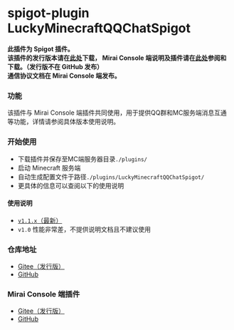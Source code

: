 # spigot-plugin LuckyMinecraftQQChatSpigot

**此插件为 Spigot 插件。**  
**该插件的发行版本请在[此处][Gitee]下载， Mirai Console 端说明及插件请在[此处][Gitee Mirai Console]参阅和下载。（发行版不在 GitHub 发布）**  
**通信协议文档在 Mirai Console 端发布。**

### 功能
该插件与 Mirai Console 端插件共同使用，用于提供QQ群和MC服务端消息互通等功能，详情请参阅具体版本使用说明。

### 开始使用
+ 下载插件并保存至MC端服务器目录`./plugins/`
+ 启动 Minecraft 服务端
+ 自动生成配置文件于路径`./plugins/LuckyMinecraftQQChatSpigot/`
+ 更具体的信息可以查阅以下的使用说明

#### 使用说明
+ [`v1.1.x`（最新）](./docs/1.1.x.md)
+ `v1.0` 性能非常差，不提供说明文档且不建议使用

### 仓库地址
+ [Gitee（发行版）][Gitee]
+ [GitHub][GitHub]

### Mirai Console 端插件
+ [Gitee（发行版）][Gitee Mirai Console]
+ [GitHub][GitHub Mirai Console]

[Gitee]: https://gitee.com/lucky_he/spigot-plugin-lucky-minecraft-qqchat-spigot
[GitHub]: https://github.com/ECLuckyHe/spigot-plugin-LuckyMinecraftQQChatSpigot
[Gitee Mirai Console]: https://gitee.com/lucky_he/mirai-console-plugin-lucky-minecraft-qqchat-mirai-console
[GitHub Mirai Console]: https://github.com/ECLuckyHe/mirai-console-plugin-LuckyMinecraftQQChatMiraiConsole